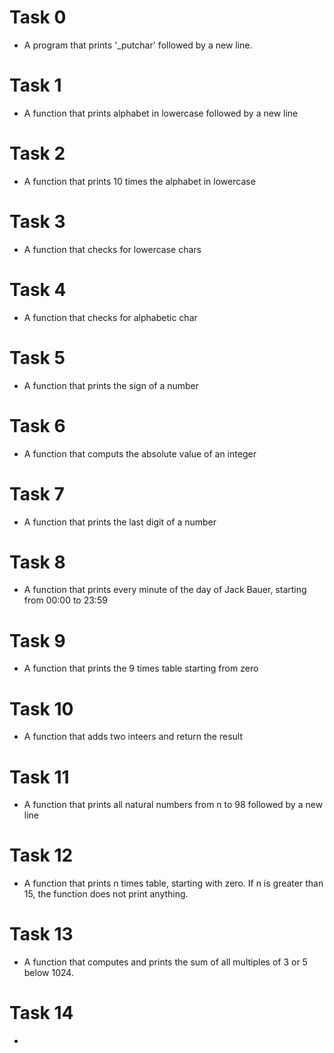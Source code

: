 # Task 0
 - A program that prints '_putchar' followed by a new line.
# Task 1
 - A function that prints alphabet in lowercase followed by a new line
# Task 2
 - A function that prints 10 times the alphabet in lowercase
# Task 3
 - A function that checks for lowercase chars
# Task 4
 - A function that checks for alphabetic char
# Task 5
 - A function that prints the sign of a number
# Task 6
 - A function that computs the absolute value of an integer
# Task 7
 - A function that prints the last digit of a number
# Task 8
 - A function that prints every minute of the day of Jack Bauer, starting from
   00:00 to 23:59
# Task 9
 - A function that prints the 9 times table starting from zero
# Task 10
 - A function that adds two inteers and return the result
# Task 11
 - A function that prints all natural numbers from n to 98 followed by a new line
# Task 12
 - A function that prints n times table, starting with zero. If n is greater than
   15, the function does not print anything.
# Task 13
 - A function that computes and prints the sum of all multiples of 3 or 5 below 1024.
# Task 14
 -  

